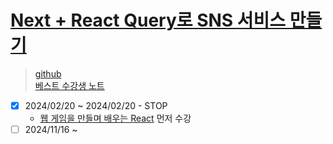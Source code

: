 # [Next + React Query로 SNS 서비스 만들기](https://www.inflearn.com/course/next-react-query-sns서비스/dashboard)

> [github](https://github.com/ZeroCho/next-app-router-z)  
> [베스트 수강생 노트](https://zerocho.notion.site/Next-js14-7ff657dc0ec544759d0fc2e6e28da057)

-[x] 2024/02/20 ~ 2024/02/20 - STOP
    - [웹 게임을 만들며 배우는 React](https://www.inflearn.com/course/web-game-react/dashboard) 먼저 수강
- [ ] 2024/11/16 ~
